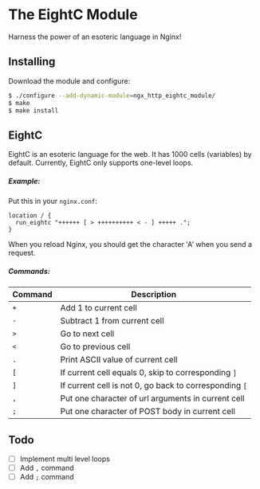 # The EightC Module

Harness the power of an esoteric language in Nginx!

## Installing

Download the module and configure:

```bash
$ ./configure --add-dynamic-module=ngx_http_eightc_module/
$ make
$ make install
```

## EightC

EightC is an esoteric language for the web. It has 1000 cells (variables) by default.
Currently, EightC only supports one-level loops.

##### Example:

Put this in your `nginx.conf`:

```
location / {
  run_eightc "++++++ [ > ++++++++++ < - ] +++++ .";
}
```

When you reload Nginx, you should get the character 'A' when you send a request.

##### Commands:

Command|Description
-------|-----------
`+`|Add 1 to current cell
`-`|Subtract 1 from current cell
`>`|Go to next cell
`<`|Go to previous cell
`.`|Print ASCII value of current cell
`[`|If current cell equals 0, skip to corresponding `]`
`]`|If current cell is not 0, go back to corresponding `[`
`,`|Put one character of url arguments in current cell
`;`|Put one character of POST body in current cell

## Todo

- [ ] Implement multi level loops
- [ ] Add `,` command
- [ ] Add `;` command
